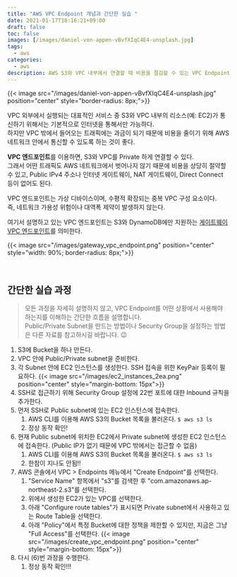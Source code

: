 ```yaml
---
title: "AWS VPC Endpoint 개념과 간단한 실습 "
date: 2021-01-17T18:16:21+09:00
draft: false
toc: false
images: [/images/daniel-von-appen-vBvfXIqC4E4-unsplash.jpg]
tags:
  - aws
categories:
  - aws
description: AWS S3와 VPC 내부에서 연결할 때 비용을 절감할 수 있는 VPC Endpoint를 소개합니다.  
---
```


{{< image src="/images/daniel-von-appen-vBvfXIqC4E4-unsplash.jpg" position="center" style="border-radius: 8px;">}}

VPC 외부에서 실행되는 대표적인 서비스 중 S3와 VPC 내부의 리소스(예: EC2)가 통신하기 위해서는 기본적으로 인터넷을 통해서만 가능하다.  
하지만 VPC 밖에서 들어오는 트래픽에는 과금이 되기 때문에 비용을 줄이기 위해 AWS 네트워크 안에서 통신할 수 있도록 하는 것이 좋다.  

**VPC 엔드포인트**를 이용하면, S3와 VPC를 Private 하게 연결할 수 있다.   
그래서 어떤 트래픽도 AWS 네트워크에서 벗어나지 않기 때문에 비용을 상당히 절약할 수 있고, Public IPv4 주소나 인터넷 게이트웨이, NAT 게이트웨이, Direct Connect 등이 없어도 된다.   

VPC 엔드포인트는 가상 디바이스이며, 수평적 확장되는 중복 VPC 구성 요소이다.   
즉, 네트워크 가용성 위험이나 대역폭 제약이 발생하지 않는다.   

여기서 설명하고 있는  VPC 엔드포인트는 S3와 DynamoDB에만 지원하는 [게이트웨이 VPC 엔드포인트](https://docs.aws.amazon.com/ko_kr/vpc/latest/userguide/vpce-gateway.html)를 의미한다.  

{{< image src="/images/gateway_vpc_endpoint.png" position="center" style="width: 90%; border-radius: 8px;">}}

<br/>

## 간단한 실습 과정
> 모든 과정을 자세히 설명하지 않고, VPC Endpoint를 어떤 상황에서 사용해야 하는지를 이해하는 간단한 흐름을 설명합니다.   
> Public/Private Subnet을 만드는 방법이나 Security Group을 설정하는 방법은 다른 자료를 참고하시길 바랍니다. 😉 

1. S3에 Bucket을 하나 만든다. 
2. VPC 안에 Public/Private subnet을 준비한다.
3. 각 Subnet 안에 EC2 인스턴스를 생성한다. SSH 접속을 위한 KeyPair 등록이 필요하다.
{{< image src="/images/ec2_instances_2ea.png" position="center" style="margin-bottom: 15px">}}
4. SSH로 접근하기 위해 Security Group 설정에 22번 포트에 대한 Inbound 규칙을 추가한다.
5. 먼저 SSH로 Public subnet에 있는 EC2 인스턴스에 접속한다. 
	1. AWS CLI를 이용해 AWS S3의 Bucket 목록을 불러온다. ```$ aws s3 ls ```
	2. 정상 동작 확인!
6. 현재 Public subnet에 위치한 EC2에서 Private subnet에 생성한 EC2 인스턴스에 접속한다. (Public IP가 없기 때문에 VPC 밖에서는 접근할 수 없음)
	1. AWS CLI를 이용해 AWS S3의 Bucket 목록을 불러온다. ```$ aws s3 ls ```
	2. 한참이 지나도 안됨!!
7. AWS 콘솔에서 VPC > Endpoints 메뉴에서 "Create Endpoint"를 선택한다.
	1. "Service Name" 항목에서 "s3"를 검색한 후 "com.amazonaws.ap-northeast-2.s3"를 선택한다.
	2. 위에서 생성한 EC2가 있는 VPC를 선택한다.
	3. 아래 "Configure route tables"가 표시되면 Private subnet에서 사용하고 있는 Route Table을 선택한다.
	4. 아래 "Policy"에서 특정 Bucket에 대한 정책을 제한할 수 있지만, 지금은 그냥 "Full Access"를 선택한다.
{{< image src="/images/create_vpc_endpoint.png" position="center" style="margin-bottom: 15px">}}
8. 다시 (6)번 과정을 수행한다. 
	1. 정상 동작 확인!!!

